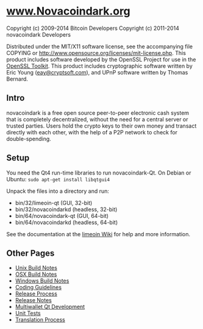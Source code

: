 www.Novacoindark.org
====================

Copyright (c) 2009-2014 Bitcoin Developers
Copyright (c) 2011-2014 novacoindark Developers

Distributed under the MIT/X11 software license, see the accompanying
file COPYING or http://www.opensource.org/licenses/mit-license.php.
This product includes software developed by the OpenSSL Project for use in the [OpenSSL Toolkit](http://www.openssl.org/). This product includes
cryptographic software written by Eric Young ([eay@cryptsoft.com](mailto:eay@cryptsoft.com)), and UPnP software written by Thomas Bernard.


Intro
---------------------
novacoindark is a free open source peer-to-peer electronic cash system that is
completely decentralized, without the need for a central server or trusted
parties.  Users hold the crypto keys to their own money and transact directly
with each other, with the help of a P2P network to check for double-spending.


Setup
---------------------
You need the Qt4 run-time libraries to run novacoindark-Qt. On Debian or Ubuntu:
	`sudo apt-get install libqtgui4`

Unpack the files into a directory and run:

- bin/32/limeoin-qt (GUI, 32-bit)
- bin/32/novacoindarkd (headless, 32-bit)
- bin/64/novacoindark-qt (GUI, 64-bit)
- bin/64/novacoindarkd (headless, 64-bit)

See the documentation at the [limeoin Wiki](http://novacoindark.org)
for help and more information.


Other Pages
---------------------
- [Unix Build Notes](build-unix.md)
- [OSX Build Notes](build-osx.md)
- [Windows Build Notes](build-msw.md)
- [Coding Guidelines](coding.md)
- [Release Process](release-process.md)
- [Release Notes](release-notes.md)
- [Multiwallet Qt Development](multiwallet-qt.md)
- [Unit Tests](unit-tests.md)
- [Translation Process](translation_process.md)
